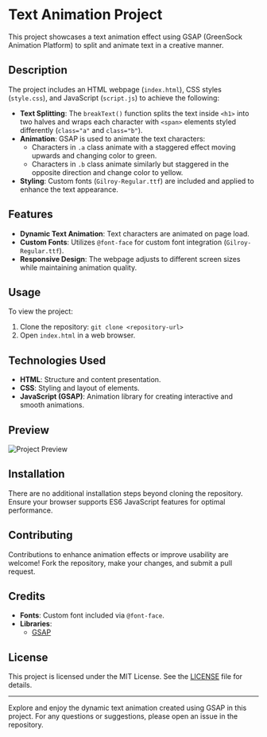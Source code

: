 # Text Animation Project

This project showcases a text animation effect using GSAP (GreenSock Animation Platform) to split and animate text in a creative manner.

## Description

The project includes an HTML webpage (`index.html`), CSS styles (`style.css`), and JavaScript (`script.js`) to achieve the following:

- **Text Splitting**: The `breakText()` function splits the text inside `<h1>` into two halves and wraps each character with `<span>` elements styled differently (`class="a"` and `class="b"`).
- **Animation**: GSAP is used to animate the text characters:
  - Characters in `.a` class animate with a staggered effect moving upwards and changing color to green.
  - Characters in `.b` class animate similarly but staggered in the opposite direction and change color to yellow.
- **Styling**: Custom fonts (`Gilroy-Regular.ttf`) are included and applied to enhance the text appearance.

## Features

- **Dynamic Text Animation**: Text characters are animated on page load.
- **Custom Fonts**: Utilizes `@font-face` for custom font integration (`Gilroy-Regular.ttf`).
- **Responsive Design**: The webpage adjusts to different screen sizes while maintaining animation quality.

## Usage

To view the project:

1. Clone the repository: `git clone <repository-url>`
2. Open `index.html` in a web browser.

## Technologies Used

- **HTML**: Structure and content presentation.
- **CSS**: Styling and layout of elements.
- **JavaScript (GSAP)**: Animation library for creating interactive and smooth animations.

## Preview

![Project Preview](preview.png)

## Installation

There are no additional installation steps beyond cloning the repository. Ensure your browser supports ES6 JavaScript features for optimal performance.

## Contributing

Contributions to enhance animation effects or improve usability are welcome! Fork the repository, make your changes, and submit a pull request.

## Credits

- **Fonts**: Custom font included via `@font-face`.
- **Libraries**:
  - [GSAP](https://greensock.com/gsap/)

## License

This project is licensed under the MIT License. See the [LICENSE](LICENSE) file for details.

---

Explore and enjoy the dynamic text animation created using GSAP in this project. For any questions or suggestions, please open an issue in the repository.